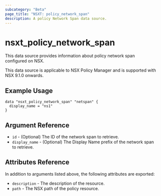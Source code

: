 ```yaml
---
subcategory: "Beta"
page_title: "NSXT: policy_network_span"
description: A policy Network Span data source.
---
```


# nsxt_policy_network_span

This data source provides information about policy network span configured on NSX.

This data source is applicable to NSX Policy Manager and is supported with NSX 9.1.0 onwards.

## Example Usage

```hcl
data "nsxt_policy_network_span" "netspan" {
  display_name = "ns1"
}
```

## Argument Reference

* `id` - (Optional) The ID of the network span to retrieve.
* `display_name` - (Optional) The Display Name prefix of the network span to retrieve.

## Attributes Reference

In addition to arguments listed above, the following attributes are exported:

* `description` - The description of the resource.
* `path` - The NSX path of the policy resource.
